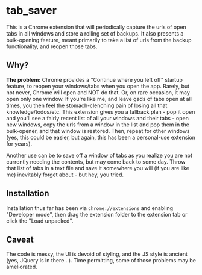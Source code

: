 # tab_saver

This is a Chrome extension that will periodically capture the urls of open tabs in all windows and store a
rolling set of backups. It also presents a bulk-opening feature, meant primarily to take a list of urls from the 
backup functionality, and reopen those tabs.

## Why?
**The problem:** Chrome provides a "Continue where you left off" startup feature, to reopen your windows/tabs when you open 
the app. Rarely, but not never, Chrome will open and NOT do that. Or, on rare occasion, it may open only one window.
If you're like me, and leave gads of tabs open at all times, you then feel the stomach-clenching pain of losing all
that knowledge/todos/etc.  This extension gives you a fallback plan - pop it open and you'll see a fairly recent list
of all your windows and their tabs - open new windows, copy the urls from a window in the list and pop them in the 
bulk-opener, and that window is restored.  Then, repeat for other windows (yes, this could be easier, but again, this
has been a personal-use extension for years).

Another use can be to save off a window of tabs as you realize you are not currently needing the contents, but may come
back to some day.  Throw that list of tabs in a text file and save it somewhere you will (if you are like me) inevitably
forget about - but hey, you tried.

## Installation
Installation thus far has been via `chrome://extensions` and enabling "Developer mode", then drag the extension folder
to the extension tab or click the "Load unpacked".

## Caveat
The code is messy, the UI is devoid of styling, and the JS style is ancient (yes, JQuery is in there...).  Time 
permitting, some of those problems may be ameliorated.